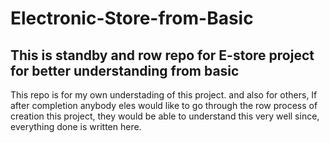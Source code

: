 # Electronic-Store-from-Basic
This is standby and row repo for E-store project for better understanding from basic
---------------------------------------------------------------------------------------------------
This repo is for my own understading of this project.
and also for others,
If after completion anybody eles would like to go through the row process of creation this project, 
they would be able to understand this very well since, everything done is written here.
